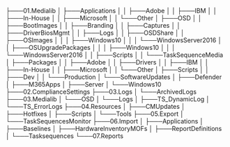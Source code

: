 
├───01.Medialib
│   ├───Applications
│   │   ├───Adobe
│   │   ├───IBM
│   │   ├───In-House
│   │   ├───Microsoft
│   │   └───Other
│   ├───OSD
│   │   ├───BootImages
│   │   ├───Branding
│   │   ├───Captures
│   │   ├───DriverBiosMgmt
│   │   ├───Logs
│   │   ├───OSDShare
│   │   ├───OSImages
│   │   │   ├───Windows10
│   │   │   └───WindowsServer2016
│   │   ├───OSUpgradePackages
│   │   │   ├───Windows10
│   │   │   └───WindowsServer2016
│   │   ├───Scripts
│   │   └───TaskSequenceMedia
│   ├───Packages
│   │   ├───Adobe
│   │   ├───Drivers
│   │   ├───IBM
│   │   ├───In-House
│   │   ├───Microsoft
│   │   └───Other
│   ├───Scripts
│   │   ├───Dev
│   │   └───Production
│   └───SoftwareUpdates
│       ├───Defender
│       ├───M365Apps
│       ├───Server
│       └───Windows10
├───02.ComplianceSettings
├───03.Logs
│   └───ArchivedLogs
├───03.Medialib
│   └───OSD
│       └───Logs
│           ├───TS_DynamicLog
│           └───TS_ErrorLogs
├───04.Resources
│   ├───CMUpdates
│   ├───Hotfixes
│   ├───Scripts
│   └───Tools
├───05.Export
│   └───TaskSequencesMonitor
├───06.Import
│   ├───Applications
│   ├───Baselines
│   ├───HardwareInventoryMOFs
│   ├───ReportDefinitions
│   └───Tasksequences
└───07.Reports
